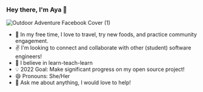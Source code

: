 ### Hey there, I'm Aya 👋
![Outdoor Adventure Facebook Cover (1)](https://user-images.githubusercontent.com/96552987/147843576-0b5158ea-c7f5-4191-9809-faa8e688252d.png)

- 🌱 In my free time, I love to travel, try new foods, and practice community engagement.  
- ✌️ I'm looking to connect and collaborate with other (student) software engineers!
- 📝 I believe in learn-teach-learn
- 💡  2022 Goal: Make significant progress on my open source project! 
- 😄 Pronouns: She/Her
- 💬 Ask me about anything, I would love to help!
